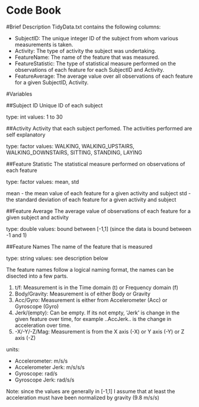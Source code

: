 Code Book
=========

#Brief Description
TidyData.txt contains the following columns:
*   SubjectID: The unique integer ID of the subject from whom various measurements is taken.
*   Activity: The type of activity the subject was undertaking.
*   FeatureName: The name of the feature that was measured.
*   FeatureStatistic: The type of statistical measure performed on the observations of each feature for each SubjectID and Activity.
*   FeatureAverage: The average value over all observations of each feature for a given SubjectID, Activity.

#Variables

##Subject ID
Unique ID of each subject

type: int
values: 1 to 30

##Activity
Activity that each subject perfomed. The activities performed are self explanatory

type: factor
values: WALKING, WALKING_UPSTAIRS, WALKING_DOWNSTAIRS, SITTING, STANDING, LAYING

##Feature Statistic
The statistical measure performed on observations of each feature

type: factor
values: mean, std

mean - the mean value of each feature for a given activity and subject
std - the standard deviation of each feature for a given activity and subject

##Feature Average
The average value of observations of each feature for a given subject and activity

type: double
values: bound between [-1,1] (since the data is bound between -1 and 1)

##Feature Names
The name of the feature that is measured

type: string
values: see description below

The feature names follow a logical naming format, the names can be disected into a few parts.

1.  t/f: Measurement is in the Time domain (t) or Frequency domain (f)
2.  Body/Gravity: Measurement is of either Body or Gravity
3.  Acc/Gyro: Measurement is either from Accelerometer (Acc) or Gyroscope (Gyro)
4.  Jerk/(empty): Can be empty. If its not empty, 'Jerk' is change in the given feature over time, for example ..AccJerk.. is the change in acceleration over time.
5.  -X/-Y/-Z/Mag: Measurement is from the X axis (-X) or Y axis (-Y) or Z axis (-Z)

units:
* Accelerometer: m/s/s
* Accelerometer Jerk: m/s/s/s
* Gyroscope: rad/s
* Gyroscope Jerk: rad/s/s

Note: since the values are generally in [-1,1] I assume that at least the acceleration must have been normalized by gravity (9.8 m/s/s)
